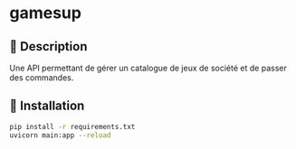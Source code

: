 # gamesup

## 📌 Description
Une API permettant de gérer un catalogue de jeux de société et de passer des commandes.

## 🚀 Installation

```bash
pip install -r requirements.txt
uvicorn main:app --reload

